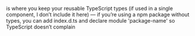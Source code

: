 is where you keep your reusable TypeScript types (if used in a single component, I don’t include it here) — if you’re using a npm package without types, you can add index.d.ts and declare module 'package-name' so TypeScript doesn’t complain
